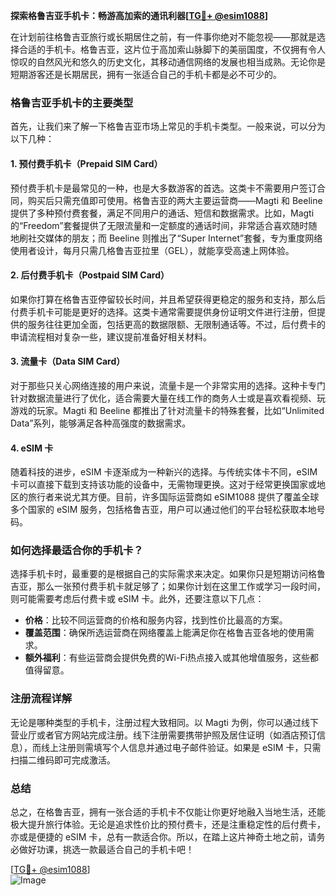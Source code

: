 **探索格鲁吉亚手机卡：畅游高加索的通讯利器[[TG💪+ @esim1088](https://t.me/s/esim1088)]**

在计划前往格鲁吉亚旅行或长期居住之前，有一件事你绝对不能忽视——那就是选择合适的手机卡。格鲁吉亚，这片位于高加索山脉脚下的美丽国度，不仅拥有令人惊叹的自然风光和悠久的历史文化，其移动通信网络的发展也相当成熟。无论你是短期游客还是长期居民，拥有一张适合自己的手机卡都是必不可少的。

### **格鲁吉亚手机卡的主要类型**

首先，让我们来了解一下格鲁吉亚市场上常见的手机卡类型。一般来说，可以分为以下几种：

#### **1. 预付费手机卡（Prepaid SIM Card）**
预付费手机卡是最常见的一种，也是大多数游客的首选。这类卡不需要用户签订合同，购买后只需充值即可使用。格鲁吉亚的两大主要运营商——Magti 和 Beeline 提供了多种预付费套餐，满足不同用户的通话、短信和数据需求。比如，Magti 的“Freedom”套餐提供了无限流量和一定额度的通话时间，非常适合喜欢随时随地刷社交媒体的朋友；而 Beeline 则推出了“Super Internet”套餐，专为重度网络使用者设计，每月只需几格鲁吉亚拉里（GEL），就能享受高速上网体验。

#### **2. 后付费手机卡（Postpaid SIM Card）**
如果你打算在格鲁吉亚停留较长时间，并且希望获得更稳定的服务和支持，那么后付费手机卡可能是更好的选择。这类卡通常需要提供身份证明文件进行注册，但提供的服务往往更加全面，包括更高的数据限额、无限制通话等。不过，后付费卡的申请流程相对复杂一些，建议提前准备好相关材料。

#### **3. 流量卡（Data SIM Card）**
对于那些只关心网络连接的用户来说，流量卡是一个非常实用的选择。这种卡专门针对数据流量进行了优化，适合需要大量在线工作的商务人士或是喜欢看视频、玩游戏的玩家。Magti 和 Beeline 都推出了针对流量卡的特殊套餐，比如“Unlimited Data”系列，能够满足各种高强度的数据需求。

#### **4. eSIM 卡**
随着科技的进步，eSIM 卡逐渐成为一种新兴的选择。与传统实体卡不同，eSIM 卡可以直接下载到支持该功能的设备中，无需物理更换。这对于经常更换国家或地区的旅行者来说尤其方便。目前，许多国际运营商如 eSIM1088 提供了覆盖全球多个国家的 eSIM 服务，包括格鲁吉亚，用户可以通过他们的平台轻松获取本地号码。

### **如何选择最适合你的手机卡？**

选择手机卡时，最重要的是根据自己的实际需求来决定。如果你只是短期访问格鲁吉亚，那么一张预付费手机卡就足够了；如果你计划在这里工作或学习一段时间，则可能需要考虑后付费卡或 eSIM 卡。此外，还要注意以下几点：

- **价格**：比较不同运营商的价格和服务内容，找到性价比最高的方案。
- **覆盖范围**：确保所选运营商在网络覆盖上能满足你在格鲁吉亚各地的使用需求。
- **额外福利**：有些运营商会提供免费的Wi-Fi热点接入或其他增值服务，这些都值得留意。

### **注册流程详解**

无论是哪种类型的手机卡，注册过程大致相同。以 Magti 为例，你可以通过线下营业厅或者官方网站完成注册。线下注册需要携带护照及居住证明（如酒店预订信息），而线上注册则需填写个人信息并通过电子邮件验证。如果是 eSIM 卡，只需扫描二维码即可完成激活。

### **总结**

总之，在格鲁吉亚，拥有一张合适的手机卡不仅能让你更好地融入当地生活，还能极大提升旅行体验。无论是追求性价比的预付费卡，还是注重稳定性的后付费卡，亦或是便捷的 eSIM 卡，总有一款适合你。所以，在踏上这片神奇土地之前，请务必做好功课，挑选一款最适合自己的手机卡吧！

[[TG💪+ @esim1088](https://t.me/s/esim1088)]  
![Image](https://i.postimg.cc/4NQfJmqS/Snipaste-2025-05-13-00-14-12.png)